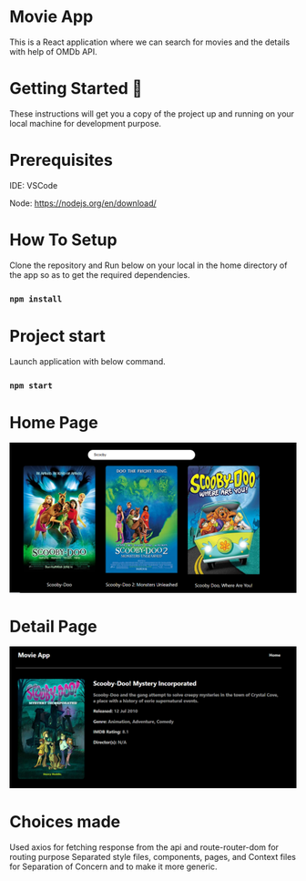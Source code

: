 # Movie App

This is a React application where we can search for movies and the details with help of OMDb API.

# Getting Started 🏁
These instructions will get you a copy of the project up and running on your local machine for development purpose.

# Prerequisites
IDE: VSCode 

Node: https://nodejs.org/en/download/ 

# How To Setup
Clone the repository and Run below on your local in the home directory of the app so as to get the required dependencies.
### `npm install`

# Project start
Launch application with below command.
### `npm start`

# Home Page

<p align="center">
  <img src="MovieSearch.PNG" alt="Movie Search"/>
</p>


# Detail Page

<p align="center">
  <img src="MovieDetails.PNG" alt="Detail"/>
</p>


# Choices made
Used axios for fetching response from the api and route-router-dom for routing purpose
Separated style files, components, pages, and Context files for Separation of Concern and to make it more generic.
